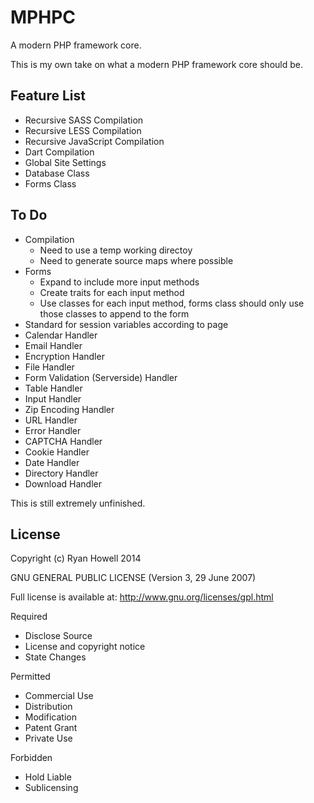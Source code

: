 MPHPC
=====

A modern PHP framework core.

This is my own take on what a modern PHP framework core should be.

Feature List
------------

-   Recursive SASS Compilation
-   Recursive LESS Compilation
-   Recursive JavaScript Compilation
-   Dart Compilation
-   Global Site Settings
-   Database Class
-   Forms Class

To Do
-----
-	Compilation
	-	Need to use a temp working directoy
	-	Need to generate source maps where possible
-   Forms
	-	Expand to include more input methods
	-	Create traits for each input method
	-	Use classes for each input method, forms class should only use those classes to append to the form
-   Standard for session variables according to page
-   Calendar Handler
-   Email Handler
-   Encryption Handler
-   File Handler
-   Form Validation (Serverside) Handler
-   Table Handler
-   Input Handler
-   Zip Encoding Handler
-   URL Handler
-   Error Handler
-   CAPTCHA Handler
-   Cookie Handler
-   Date Handler
-   Directory Handler
-   Download Handler

This is still extremely unfinished.

License
----------
Copyright (c) Ryan Howell 2014

GNU GENERAL PUBLIC LICENSE (Version 3, 29 June 2007)

Full license is available at: http://www.gnu.org/licenses/gpl.html

Required
- Disclose Source 
- License and copyright notice 
- State Changes

Permitted
- Commercial Use 
- Distribution 
- Modification 
- Patent Grant 
- Private Use 

Forbidden
- Hold Liable 
- Sublicensing

